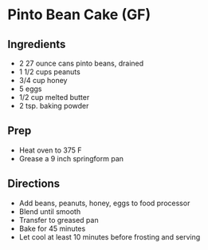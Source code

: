 # Pinto Bean Cake (GF)

## Ingredients

- 2 27 ounce cans pinto beans, drained
- 1 1/2 cups peanuts
- 3/4 cup honey
- 5 eggs
- 1/2 cup melted butter
- 2 tsp. baking powder

## Prep

- Heat oven to 375 F
- Grease a 9 inch springform pan

## Directions

- Add beans, peanuts, honey, eggs to food processor
- Blend until smooth
- Transfer to greased pan
- Bake for 45 minutes
- Let cool at least 10 minutes before frosting and serving
